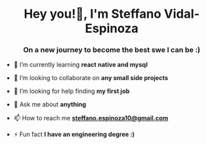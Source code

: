<h1 align="center">Hey you!👋, I'm Steffano Vidal-Espinoza</h1>
<h3 align="center">On a new journey to become the best swe I can be :)</h3>

- 🌱 I’m currently learning **react native and mysql**

- 👯 I’m looking to collaborate on **any small side projects**

- 🤝 I’m looking for help finding **my first job**

- 💬 Ask me about **anything**

- 📫 How to reach me **steffano.espinoza10@gmail.com**

- ⚡ Fun fact **I have an engineering degree :)**


<!-- <h3 align="left">Languages and Tools:</h3>
<p align="left"> <a href="https://www.w3schools.com/css/" target="_blank"> <img src="https://raw.githubusercontent.com/devicons/devicon/master/icons/css3/css3-original-wordmark.svg" alt="css3" width="40" height="40"/> </a> <a href="https://www.w3.org/html/" target="_blank"> <img src="https://raw.githubusercontent.com/devicons/devicon/master/icons/html5/html5-original-wordmark.svg" alt="html5" width="40" height="40"/> </a> <a href="https://developer.mozilla.org/en-US/docs/Web/JavaScript" target="_blank"> <img src="https://raw.githubusercontent.com/devicons/devicon/master/icons/javascript/javascript-original.svg" alt="javascript" width="40" height="40"/> </a> <a href="https://nodejs.org" target="_blank"> <img src="https://raw.githubusercontent.com/devicons/devicon/master/icons/nodejs/nodejs-original-wordmark.svg" alt="nodejs" width="40" height="40"/> </a> </p>
 -->
